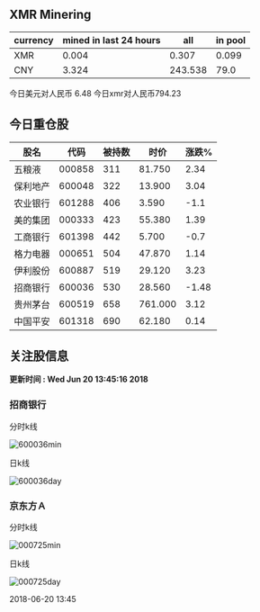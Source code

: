 ## XMR Minering

|currency|mined in last 24 hours|all|in pool|
|---|---|---|---|
|XMR|0.004|0.307|0.099|
|CNY|3.324|243.538|79.0|

今日美元对人民币 6.48	今日xmr对人民币794.23


## 今日重仓股 

|股名|代码|被持数|时价|涨跌%|
|---|---|---|---|---|
|五粮液|000858|311|81.750|2.34|
|保利地产|600048|322|13.900|3.04|
|农业银行|601288|406|3.590|-1.1|
|美的集团|000333|423|55.380|1.39|
|工商银行|601398|442|5.700|-0.7|
|格力电器|000651|504|47.870|1.14|
|伊利股份|600887|519|29.120|3.23|
|招商银行|600036|530|28.560|-1.48|
|贵州茅台|600519|658|761.000|3.12|
|中国平安|601318|690|62.180|0.14|

## 关注股信息
**更新时间 : Wed Jun 20 13:45:16 2018**
### 招商银行 
分时k线

![600036min](http://image.sinajs.cn/newchart/min/n/sh600036.gif)

日k线

![600036day](http://image.sinajs.cn/newchart/daily/n/sh600036.gif)

### 京东方Ａ 
分时k线

![000725min](http://image.sinajs.cn/newchart/min/n/sz000725.gif)

日k线

![000725day](http://image.sinajs.cn/newchart/daily/n/sz000725.gif)

2018-06-20 13:45